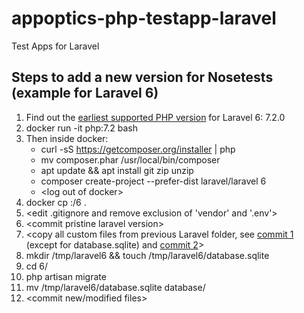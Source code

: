 # appoptics-php-testapp-laravel
Test Apps for Laravel

## Steps to add a new version for Nosetests (example for Laravel 6)

1. Find out the [earliest supported PHP version](https://en.wikipedia.org/wiki/Laravel#Release_history) for Laravel 6: 7.2.0
2. docker run -it php:7.2 bash
3. Then inside docker:
    * curl -sS https://getcomposer.org/installer | php
    * mv composer.phar /usr/local/bin/composer
    * apt update && apt install git zip unzip
    * composer create-project --prefer-dist laravel/laravel 6
    * \<log out of docker\>
4. docker cp <docker-id>:/6 .
5. \<edit .gitignore and remove exclusion of 'vendor' and '.env'\>
6. \<commit pristine laravel version\>
7. \<copy all custom files from previous Laravel folder, see [commit 1](https://github.com/appoptics/appoptics-php-testapp-laravel/commit/b1dc1311653d67e1e1b22e4d2fb68c46f29e7b95) (except for database.sqlite) and [commit 2](https://github.com/appoptics/appoptics-php-testapp-laravel/commit/60f3648e5ed61c80349ff548f3c8fe7a04aa880e)\>
8. mkdir /tmp/laravel6 && touch /tmp/laravel6/database.sqlite
9. cd 6/
10. php artisan migrate
11. mv /tmp/laravel6/database.sqlite database/
12. \<commit new/modified files\>
